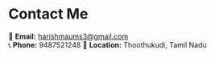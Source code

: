 # Contact Me

📧 **Email:** harishmaums3@gmail.com  
📞 **Phone:** 9487521248
📍 **Location:** Thoothukudi, Tamil Nadu

